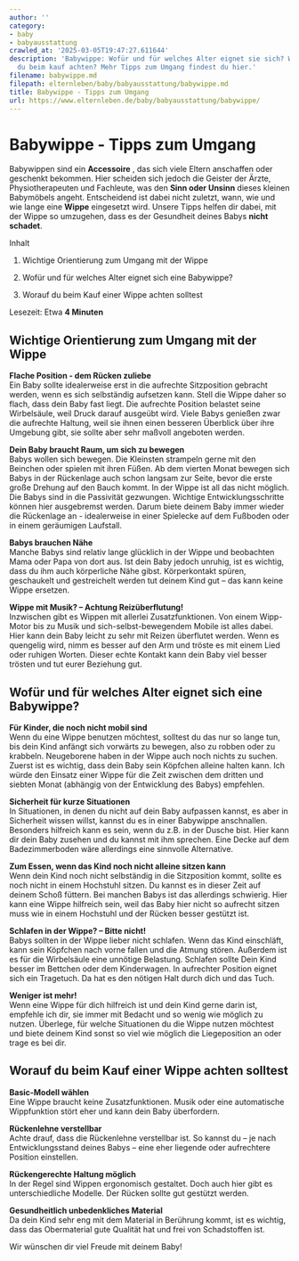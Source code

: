 ```yaml
---
author: ''
category:
- baby
- babyausstattung
crawled_at: '2025-03-05T19:47:27.611644'
description: 'Babywippe: Wofür und für welches Alter eignet sie sich? Worauf musst
  du beim kauf achten? Mehr Tipps zum Umgang findest du hier.'
filename: babywippe.md
filepath: elternleben/baby/babyausstattung/babywippe.md
title: Babywippe - Tipps zum Umgang
url: https://www.elternleben.de/baby/babyausstattung/babywippe/
---
```


#  Babywippe - Tipps zum Umgang

Babywippen sind ein **Accessoire** , das sich viele Eltern anschaffen oder
geschenkt bekommen. Hier scheiden sich jedoch die Geister der Ärzte,
Physiotherapeuten und Fachleute, was den **Sinn oder Unsinn** dieses kleinen
Babymöbels angeht. Entscheidend ist dabei nicht zuletzt, wann, wie und wie
lange eine **Wippe** eingesetzt wird. Unsere Tipps helfen dir dabei, mit der
Wippe so umzugehen, dass es der Gesundheit deines Babys **nicht schadet**.

Inhalt

1. Wichtige Orientierung zum Umgang mit der Wippe

2. Wofür und für welches Alter eignet sich eine Babywippe?

3. Worauf du beim Kauf einer Wippe achten solltest

Lesezeit: Etwa **4 Minuten**



##  Wichtige Orientierung zum Umgang mit der Wippe

**Flache Position - dem Rücken zuliebe**  
Ein Baby sollte idealerweise erst in die aufrechte Sitzposition gebracht
werden, wenn es sich selbständig aufsetzen kann. Stell die Wippe daher so
flach, dass dein Baby fast liegt. Die aufrechte Position belastet seine
Wirbelsäule, weil Druck darauf ausgeübt wird. Viele Babys genießen zwar die
aufrechte Haltung, weil sie ihnen einen besseren Überblick über ihre Umgebung
gibt, sie sollte aber sehr maßvoll angeboten werden.  
  
**Dein Baby braucht Raum, um sich zu bewegen**  
Babys wollen sich bewegen. Die Kleinsten strampeln gerne mit den Beinchen oder
spielen mit ihren Füßen. Ab dem vierten Monat bewegen sich Babys in der
Rückenlage auch schon langsam zur Seite, bevor die erste große Drehung auf den
Bauch kommt. In der Wippe ist all das nicht möglich. Die Babys sind in die
Passivität gezwungen. Wichtige Entwicklungsschritte können hier ausgebremst
werden. Darum biete deinem Baby immer wieder die Rückenlage an - idealerweise
in einer Spielecke auf dem Fußboden oder in einem geräumigen Laufstall.  
  
**Babys brauchen Nähe**  
Manche Babys sind relativ lange glücklich in der Wippe und beobachten Mama
oder Papa von dort aus. Ist dein Baby jedoch unruhig, ist es wichtig, dass du
ihm auch körperliche Nähe gibst. Körperkontakt spüren, geschaukelt und
gestreichelt werden tut deinem Kind gut – das kann keine Wippe ersetzen.  
  
**Wippe mit Musik? – Achtung Reizüberflutung!**  
Inzwischen gibt es Wippen mit allerlei Zusatzfunktionen. Von einem Wipp-Motor
bis zu Musik und sich-selbst-bewegendem Mobile ist alles dabei. Hier kann dein
Baby leicht zu sehr mit Reizen überflutet werden. Wenn es quengelig wird, nimm
es besser auf den Arm und tröste es mit einem Lied oder ruhigen Worten. Dieser
echte Kontakt kann dein Baby viel besser trösten und tut eurer Beziehung gut.

##  Wofür und für welches Alter eignet sich eine Babywippe?

**Für Kinder, die noch nicht mobil sind**  
Wenn du eine Wippe benutzen möchtest, solltest du das nur so lange tun, bis
dein Kind anfängt sich vorwärts zu bewegen, also zu robben oder zu krabbeln.
Neugeborene haben in der Wippe auch noch nichts zu suchen. Zuerst ist es
wichtig, dass dein Baby sein Köpfchen alleine halten kann. Ich würde den
Einsatz einer Wippe für die Zeit zwischen dem dritten und siebten Monat
(abhängig von der Entwicklung des Babys) empfehlen.  
  
**Sicherheit für kurze Situationen**  
In Situationen, in denen du nicht auf dein Baby aufpassen kannst, es aber in
Sicherheit wissen willst, kannst du es in einer Babywippe anschnallen.
Besonders hilfreich kann es sein, wenn du z.B. in der Dusche bist. Hier kann
dir dein Baby zusehen und du kannst mit ihm sprechen. Eine Decke auf dem
Badezimmerboden wäre allerdings eine sinnvolle Alternative.  
  
**Zum Essen, wenn das Kind noch nicht alleine sitzen kann**  
Wenn dein Kind noch nicht selbständig in die Sitzposition kommt, sollte es
noch nicht in einem Hochstuhl sitzen. Du kannst es in dieser Zeit auf deinem
Schoß füttern. Bei manchen Babys ist das allerdings schwierig. Hier kann eine
Wippe hilfreich sein, weil das Baby hier nicht so aufrecht sitzen muss wie in
einem Hochstuhl und der Rücken besser gestützt ist.  
  
**Schlafen in der Wippe? – Bitte nicht!**  
Babys sollten in der Wippe lieber nicht schlafen. Wenn das Kind einschläft,
kann sein Köpfchen nach vorne fallen und die Atmung stören. Außerdem ist es
für die Wirbelsäule eine unnötige Belastung. Schlafen sollte Dein Kind besser
im Bettchen oder dem Kinderwagen. In aufrechter Position eignet sich ein
Tragetuch. Da hat es den nötigen Halt durch dich und das Tuch.  
  
**Weniger ist mehr!**  
Wenn eine Wippe für dich hilfreich ist und dein Kind gerne darin ist, empfehle
ich dir, sie immer mit Bedacht und so wenig wie möglich zu nutzen. Überlege,
für welche Situationen du die Wippe nutzen möchtest und biete deinem Kind
sonst so viel wie möglich die Liegeposition an oder trage es bei dir.

##  Worauf du beim Kauf einer Wippe achten solltest

**Basic-Modell wählen**  
Eine Wippe braucht keine Zusatzfunktionen. Musik oder eine automatische
Wippfunktion stört eher und kann dein Baby überfordern.  
  
**Rückenlehne verstellbar**  
Achte drauf, dass die Rückenlehne verstellbar ist. So kannst du – je nach
Entwicklungsstand deines Babys – eine eher liegende oder aufrechtere Position
einstellen.  
  
**Rückengerechte Haltung möglich**  
In der Regel sind Wippen ergonomisch gestaltet. Doch auch hier gibt es
unterschiedliche Modelle. Der Rücken sollte gut gestützt werden.  
  
**Gesundheitlich unbedenkliches Material**  
Da dein Kind sehr eng mit dem Material in Berührung kommt, ist es wichtig,
dass das Obermaterial gute Qualität hat und frei von Schadstoffen ist.  
  
Wir wünschen dir viel Freude mit deinem Baby!

